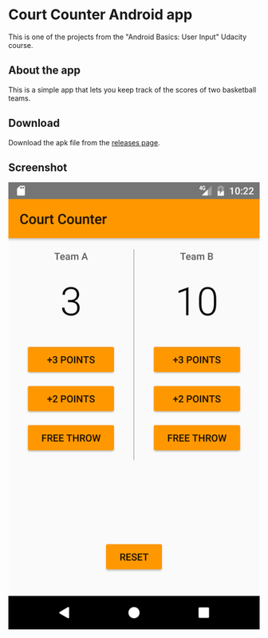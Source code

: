 # Court Counter Android app

This is one of the projects from the "Android Basics: User Input" Udacity course.

## About the app

This is a simple app that lets you keep track of the scores of two basketball teams.

## Download

Download the apk file from the [releases page](https://github.com/kenneth-lau/court-counter-android-app/releases).

## Screenshot

![Court Counter](media/court-counter.png)